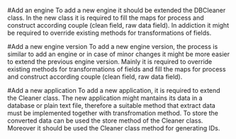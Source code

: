 
#Add an engine
To add a new engine it should be extended the DBCleaner class. In the new class it is required to fill the maps for process and construct  according couple (clean field, raw data field). In addiction it might be required to override existing methods for transformations of fields.

#Add a new engine version
To add a new engine version, the process is similar to add an engine or in case of minor changes it might be more easier to extend the previous engine version. Mainly it is required to override existing methods for transformations of fields and fill the maps for process and construct  according couple (clean field, raw data field).

#Add a new application
To add a new application, it is required to extend the Cleaner class. The new application might mantains its data in a database or plain text file, therefore a suitable method that extract data must be implemented together with transfromation method. To store the converted data can be used the store method of the Cleaner class. Moreover it should be used the Cleaner class method for generating IDs.